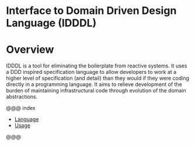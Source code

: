 # Interface to Domain Driven Design Language (IDDDL)

# Overview
IDDDL is a tool for eliminating the boilerplate from reactive systems. 
It uses a DDD inspired specification language to allow developers to 
work at a higher level of specification (and detail) than they would if they
were coding directly in a programming language. It aims to relieve development
of the burden of maintaining infrastructural code through evolution of the
domain abstractions. 

@@@ index

* [Language](language/index.md)
* [Usage](usage/index.md)

@@@
